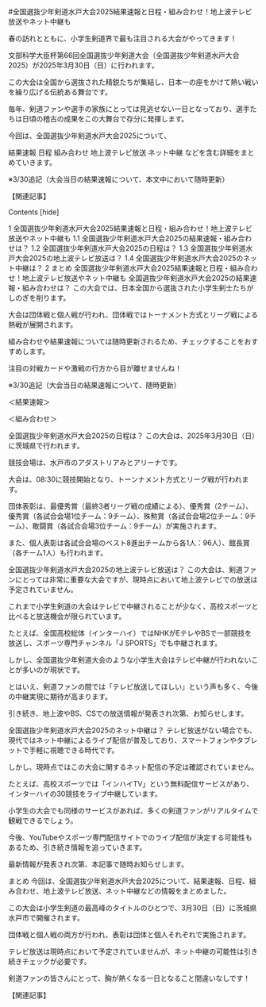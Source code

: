#全国選抜少年剣道水戸大会2025結果速報と日程・組み合わせ！地上波テレビ放送やネット中継も

春の訪れとともに、小学生剣道界で最も注目される大会がやってきます！

文部科学大臣杯第66回全国選抜少年剣道大会（全国選抜少年剣道水戸大会2025）が2025年3月30日（日）に行われます。

この大会は全国から選抜された精鋭たちが集結し、日本一の座をかけて熱い戦いを繰り広げる伝統ある舞台です。

毎年、剣道ファンや選手の家族にとっては見逃せない一日となっており、選手たちは日頃の稽古の成果をこの大舞台で存分に発揮します。

今回は、全国選抜少年剣道水戸大会2025について、

結果速報
日程
組み合わせ
地上波テレビ放送
ネット中継
などを含む詳細をまとめていきます。

※3/30追記（大会当日の結果速報について、本文中において随時更新）

【関連記事】



Contents [hide]

1 全国選抜少年剣道水戸大会2025結果速報と日程・組み合わせ！地上波テレビ放送やネット中継も
1.1 全国選抜少年剣道水戸大会2025の結果速報・組み合わせは？
1.2 全国選抜少年剣道水戸大会2025の日程は？
1.3 全国選抜少年剣道水戸大会2025の地上波テレビ放送は？
1.4 全国選抜少年剣道水戸大会2025のネット中継は？
2 まとめ
全国選抜少年剣道水戸大会2025結果速報と日程・組み合わせ！地上波テレビ放送やネット中継も
全国選抜少年剣道水戸大会2025の結果速報・組み合わせは？
この大会では、日本全国から選抜された小学生剣士たちがしのぎを削ります。

大会は団体戦と個人戦が行われ、団体戦ではトーナメント方式とリーグ戦による熱戦が展開されます。

組み合わせや結果速報については随時更新されるため、チェックすることをおすすめします。

注目の対戦カードや激戦の行方から目が離せませんね！

※3/30追記（大会当日の結果速報について、随時更新）

＜結果速報＞

＜組み合わせ＞

 

全国選抜少年剣道水戸大会2025の日程は？
この大会は、2025年3月30日（日）に茨城県で行われます。

競技会場は、水戸市のアダストリアみとアリーナです。

大会は、08:30に競技開始となり、トーンナメント方式とリーグ戦が行われます。

団体表彰は、最優秀賞（最終3者リーグ戦の成績による）、優秀賞（2チーム）、優秀賞（各試合会場1位チーム：9チーム）、殊勲賞（各試合会場2位チーム：9チーム）、敢闘賞（各試合会場3位チーム：9チーム）が実施されます。

また、個人表彰は各試合会場のベスト8進出チームから各1人：96人）、館長賞（各チーム1人）も行われます。

 

全国選抜少年剣道水戸大会2025の地上波テレビ放送は？
この大会は、剣道ファンにとっては非常に重要な大会ですが、現時点において地上波テレビでの放送は予定されていません。

これまで小学生剣道の大会はテレビで中継されることが少なく、高校スポーツと比べると放送機会が限られています。

たとえば、全国高校総体（インターハイ）ではNHKがEテレやBSで一部競技を放送し、スポーツ専門チャンネル「J SPORTS」でも中継されます。

しかし、全国選抜少年剣道大会のような小学生大会はテレビ中継が行われないことが多いのが現状です。

とはいえ、剣道ファンの間では「テレビ放送してほしい」という声も多く、今後の中継実現に期待が高まります。

引き続き、地上波やBS、CSでの放送情報が発表され次第、お知らせします。

全国選抜少年剣道水戸大会2025のネット中継は？
テレビ放送がない場合でも、現代ではネット中継によるライブ配信が普及しており、スマートフォンやタブレットで手軽に視聴できる時代です。

しかし、現時点ではこの大会に関するネット配信の予定は確認されていません。

たとえば、高校スポーツでは「インハイTV」という無料配信サービスがあり、インターハイの30競技をライブ中継しています。

小学生の大会でも同様のサービスがあれば、多くの剣道ファンがリアルタイムで観戦できるでしょう。

今後、YouTubeやスポーツ専門配信サイトでのライブ配信が決定する可能性もあるため、引き続き情報を追っていきます。

最新情報が発表され次第、本記事で随時お知らせします。

まとめ
今回は、全国選抜少年剣道水戸大会2025について、結果速報、日程、組み合わせ、地上波テレビ放送、ネット中継などの情報をまとめました。

この大会は小学生剣道の最高峰のタイトルのひとつで、3月30日（日）に茨城県水戸市で開催されます。

団体戦と個人戦の両方が行われ、表彰は団体と個人それぞれで実施されます。

テレビ放送は現時点において予定されていませんが、ネット中継の可能性は引き続きチェックが必要です。

剣道ファンの皆さんにとって、胸が熱くなる一日となること間違いなしです！

【関連記事】